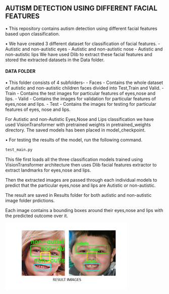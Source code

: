 ## AUTISM DETECTION USING DIFFERENT FACIAL FEATURES


• This repository contains autism detection using different facial features based upon classification.

• We have created 3 different dataset for classification of facial features.
    - Autistic and non-autistic eyes
    - Autistic and non-autistic nose
    - Autistic and non-autistic lips
We have used Dlib to extract these facial features and
stored the extracted datasets in the Data folder. 

#### DATA FOLDER
• This folder consists of 4 subfolders-
    - Faces - Contains the whole dataset of autistic and non-autistic children faces divided into Test,Train and Valid.
    - Train - Contains the test images for particular features of eyes,nose and lips.
    - Valid - Contains the images for validation for particular features of eyes,nose and lips.
    - Test - Contains the images for testing for particular features of eyes, nose and lips.


For Autistic and non-Autistic Eyes,Nose and Lips classification we have used VisionTransformer with pretrained weights in pretrained_weights directory.
The saved models has been placed in model_checkpoint.



• For testing the results of the model, run the following command.
```bash
test_main.py
```
This file first loads all the three classification models trained using VisionTransformer architecture then uses Dlib facial features extractor to extract landmarks for eyes,nose and lips. 

Then the extracted images are passed through each individual models to predict that the particular eyes,nose and lips are Autistic or non-autistic.

The result are saved in Results folder for both autistic and non-autistic image folder prdictions.

Each image contains a bounding boxes around their eyes,nose and lips with the predicted outcome over it.

<img src='results.png' width=384>


